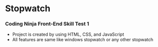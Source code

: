 # Stopwatch

### Coding Ninja Front-End Skill Test 1

- Project is created by using HTML, CSS, and JavaScript
- All features are same like windows stopwatch or any other stopwatch
